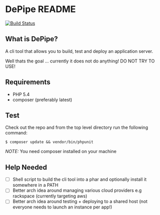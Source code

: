 DePipe README
===========

[![Build Status](https://travis-ci.org/renegare/depipe.png?branch=master)](https://travis-ci.org/renegare/depipe)


What is DePipe?
-------------

A cli tool that allows you to build, test and deploy an application server.

Well thats the goal ... currently it does not do anything! DO NOT TRY TO USE!


Requirements
------------

* PHP 5.4
* composer (preferably latest)


Test
----

Check out the repo and from the top level directory run the following command:
```
$ composer update && vendor/bin/phpunit
```

*NOTE:* You need composer installed on your machine

Help Needed
-----------

- [ ] Shell script to build the cli tool into a phar and optionally install it somewhere in a PATH
- [ ] Better arch idea around managing various cloud providers e.g rackspace (currently targeting aws)
- [ ] Better arch idea around testing + deploying to a shared host (not everyone needs to launch an instance per app!)
